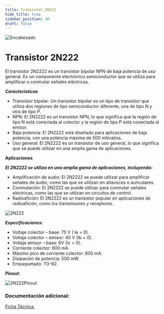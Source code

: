 ```yaml
---
title: Transistor_2N222
hide_title: true
sidebar_position: 40
draft: false
---
```

![Encabezado](https://firebasestorage.googleapis.com/v0/b/modulo-b3e1a.appspot.com/o/General%2Fimagenes%2Flogo%20sena%202.png?alt=media&token=f8400ade-f50e-4175-8ff1-d69a8bc9a180&_gl=1*1b8f15f*_ga*MTE3MTQwMjUxOS4xNjk2MjYzMDI3*_ga_CW55HF8NVT*MTY5NjI3NDM1NS4yLjEuMTY5NjI3NTE4My4zMS4wLjA.)

# **Transistor 2N222**

El transistor 2N2222 es un transistor bipolar NPN de baja potencia de uso general. Es un componente electrónico semiconductor que se utiliza para amplificar o conmutar señales eléctricas.

***Características***

* Transistor bipolar: Un transistor bipolar es un tipo de transistor que utiliza dos regiones de tipo semiconductor diferente, una de tipo N y otra de tipo P.
* NPN: El 2N2222 es un transistor NPN, lo que significa que la región de tipo N está conectada al colector y la región de tipo P está conectada al emisor.
* Baja potencia: El 2N2222 está diseñado para aplicaciones de baja potencia, con una potencia máxima de 500 milivatios.
* Uso general: El 2N2222 es un transistor de uso general, lo que significa que se puede utilizar en una amplia gama de aplicaciones.

**Aplicaciones**

***El 2N2222 se utiliza en una amplia gama de aplicaciones, incluyendo:***

* Amplificación de audio: El 2N2222 se puede utilizar para amplificar señales de audio, como las que se utilizan en altavoces o auriculares.
* Conmutación: El 2N2222 se puede utilizar para conmutar señales eléctricas, como las que se utilizan en circuitos de control.
* Radioafición: El 2N2222 es un transistor popular en aplicaciones de radioafición, como los transmisores y receptores.

![2N222](https://firebasestorage.googleapis.com/v0/b/modulo-b3e1a.appspot.com/o/General%2Fimagenes%2FRepositorio%2FTransistor_NPN_20222.jpg?alt=media&token=583b1bfc-61e5-4706-8d2b-91f394c9c494)

***Especificaciones:***

- Voltaje colector – base: 75 V ( Ie = 0).
- Voltaje colector – emisor: 40 V (Ib = 0).
- Votlaje emisor – base: 6V (Ic = 0).
- Corriente colector: 600 mA.
- Máximo pico de corriente colector: 800 mA.
- Disipación de potencia: 500 mW.
- Empaquetado:  TO-92.

***Pinout:***

![2N222Pinout](https://firebasestorage.googleapis.com/v0/b/modulo-b3e1a.appspot.com/o/General%2Fimagenes%2FRepositorio%2FTransistor%202N222%20pinout.png?alt=media&token=48f6dce3-edfc-4c5d-aae8-108314559626)

### Documentación adicional:

[Ficha Técnica.](https://firebasestorage.googleapis.com/v0/b/modulo-b3e1a.appspot.com/o/General%2Fimagenes%2FRepositorio%2F2N2222A-D.pdf?alt=media&token=3100e7ce-245d-482f-95c8-c8d943006c2e)